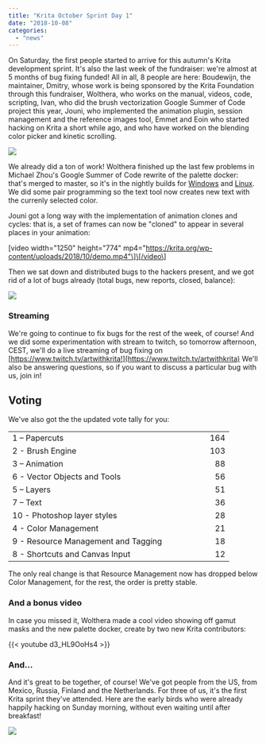 ```yaml
---
title: "Krita October Sprint Day 1"
date: "2018-10-08"
categories: 
  - "news"
---
```


On Saturday, the first people started to arrive for this autumn's Krita development sprint. It's also the last week of the fundraiser: we're almost at 5 months of bug fixing funded! All in all, 8 people are here: Boudewijn, the maintainer, Dmitry, whose work is being sponsored by the Krita Foundation through this fundraiser, Wolthera, who works on the manual, videos, code, scripting, Ivan, who did the brush vectorization Google Summer of Code project this year, Jouni, who implemented the animation plugin, session management and the reference images tool, Emmet and Eoin who started hacking on Krita a short while ago, and who have worked on the blending color picker and kinetic scrolling.

[![](/images/posts/2018/2018-fundraiser-hero2.png)](https://krita.org)

We already did a ton of work! Wolthera finished up the last few problems in Michael Zhou's Google Summer of Code rewrite of the palette docker: that's merged to master, so it's in the nightly builds for [Windows](https://binary-factory.kde.org/job/Krita_Nightly_Windows_Build/) and [Linux](https://binary-factory.kde.org/job/Krita_Nightly_Appimage_Build/). We did some pair programming so the text tool now creates new text with the currenly selected color.

Jouni got a long way with the implementation of animation clones and cycles: that is, a set of frames can now be "cloned" to appear in several places in your animation:

\[video width="1250" height="774" mp4="https://krita.org/wp-content/uploads/2018/10/demo.mp4"\]\[/video\]

Then we sat down and distributed bugs to the hackers present, and we got rid of a lot of bugs already (total bugs, new reports, closed, balance):

[![](/images/posts/2018/bugs_fixed.png)](https://bugs.kde.org/weekly-bug-summary.cgi)

### Streaming

We're going to continue to fix bugs for the rest of the week, of course! And we did some experimentation with stream to twitch, so tomorrow afternoon, CEST, we'll do a live streaming of bug fixing on [https://www.twitch.tv/artwithkrita!](https://www.twitch.tv/artwithkrita) We'll also be answering questions, so if you want to discuss a particular bug with us, join in!

## Voting

We've also got the the updated vote tally for you:

<table border="0" cellspacing="0"><colgroup width="366"></colgroup><colgroup width="79"></colgroup><tbody><tr><td align="left" height="26">1 – Papercuts</td><td align="right">164</td></tr><tr><td align="left" height="26">2 - Brush Engine</td><td align="right">103</td></tr><tr><td align="left" height="26">3 – Animation</td><td align="right">88</td></tr><tr><td align="left" height="26">6 - Vector Objects and Tools</td><td align="right">56</td></tr><tr><td align="left" height="26">5 – Layers</td><td align="right">51</td></tr><tr><td align="left" height="26">7 – Text</td><td align="right">36</td></tr><tr><td align="left" height="26">10 - Photoshop layer styles</td><td align="right">28</td></tr><tr><td align="left" height="26">4 - Color Management</td><td align="right">21</td></tr><tr><td align="left" height="26">9 - Resource Management and Tagging</td><td align="right">18</td></tr><tr><td align="left" height="26">8 - Shortcuts and Canvas Input</td><td align="right">12</td></tr></tbody></table>

The only real change is that Resource Management now has dropped below Color Management, for the rest, the order is pretty stable.

### And a bonus video

In case you missed it, Wolthera made a cool video showing off gamut masks and the new palette docker, create by two new Krita contributors:

{{< youtube d3_HL9OoHs4 >}}

### And...

And it's great to be together, of course! We've got people from the US, from Mexico, Russia, Finland and the Netherlands. For three of us, it's the first Krita sprint they've attended. Here are the early birds who were already happily hacking on Sunday morning, without even waiting until after breakfast!

[![](/images/posts/2018/DSC00220-1024x768.jpg)](https://krita.org/wp-content/uploads/2018/10/DSC00220.jpg)
